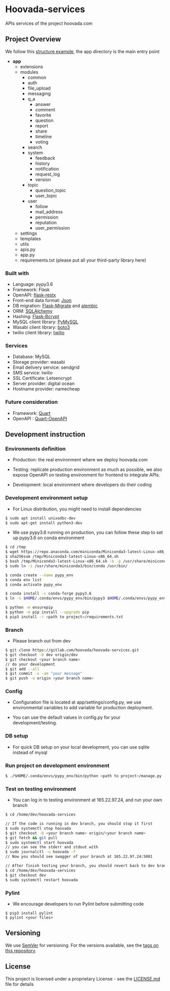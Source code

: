 # **Hoovada-services**

APIs services of the project hoovada.com

Project Overview
---

We follow this [structure example](https://github.com/frol/flask-restplus-server-example), the app directory is the main entry point

- __app__
    - extensions
    - modules
        - common
        - auth
        - file_upload
        - messaging
        - q_a
            - answer
            - comment
            - favorite
            - question
            - report
            - share
            - timeline
            - voting
        - search
        - system
            - feedback
            - history
            - notification
            - request_log
            - version
        - topic
            - question_topic
            - user_topic
        - user
            - follow
            - mail_address
            - permission
            - reputation
            - user_permission
    - settings
    - templates
    - utils
    - apis.py
    - app.py
    - requirements.txt (please put all your third-party library here)


### Built with

- Language: pypy3.6
- Framework: Flask 
- OpenAPI: [flask-restx](https://flask-restx.readthedocs.io/en/latest/)
- Front-end data format: [Json](https://pyjwt.readthedocs.io/en/latest/)
- DB migration: [Flask-Migrate](https://flask-migrate.readthedocs.io/en/latest/) and [alembic](https://pypi.org/project/alembic/)
- ORM: [SQLAlchemy](https://flask-sqlalchemy.palletsprojects.com/en/2.x/)
- Hashing: [Flask-Bcrypt](https://flask-bcrypt.readthedocs.io/en/latest/)
- MySQL client library: [PyMySQL](https://pypi.org/project/PyMySQL/)
- Wasabi client library: [boto3](https://boto3.amazonaws.com/v1/documentation/api/latest/guide/sqs.html)
- twilio client library: [twilio](https://pypi.org/project/twilio/)


### Services

- Database: MySQL
- Storage provider: wasabi
- Email delivery service: sendgrid
- SMS service: twilio
- SSL Certificate: Letsencrypt
- Server provider: digital ocean
- Hostname provider: namecheap

### Future consideration

- Framework: [Quart](https://pypi.org/project/Quart/)
- OpenAPI : [Quart-OpenAPI](https://github.com/factset/quart-openapi/)


Development instruction
---

### Environments definition

- Production: the real environment where we deploy hoovada.com

- Testing: replicate production environment as much as possible, we also expose OpenAPI on testing environment for frontend to integrate APIs.

- Development: local environment where developers do their coding


### Development environment setup

- For Linux distribution, you might need to install dependencies

```bash
$ sudo apt install unixodbc-dev
$ sudo apt-get install python3-dev
```

- We use pypy3.6 running on production, you can follow these step to set up pypy3.6 on conda environment

```bash
$ cd /tmp
$ wget https://repo.anaconda.com/miniconda/Miniconda3-latest-Linux-x86_64.sh
$ sha256sum /tmp/Miniconda3-latest-Linux-x86_64.sh 
$ bash /tmp/Miniconda3-latest-Linux-x86_64.sh -b -p /usr/share/miniconda3
$ sudo ln -s /usr/share/miniconda3/bin/conda /usr/bin/

$ conda create --name pypy_env
$ conda env list
$ conda activate pypy_env

$ conda install -c conda-forge pypy3.6
$ ln -s $HOME/.conda/envs/pypy_env/bin/pypy3 $HOME/.conda/envs/pypy_env/bin/python

$ python -m ensurepip
$ python -m pip install --upgrade pip
$ pip3 install -r <path to project>/requirements.txt
```

### Branch

- Please branch out from dev 

```bash
$ git clone https://gitlab.com/hoovada/hoovada-services.git
$ git checkout -b dev origin/dev
$ git checkout <your branch name>
// do your development 
$ git add --all 
$ git commit -s -am "your message"
$ git push -u origin <your branch name>
```

### Config

- Configuration file is located at app/settings/config.py, we use environmental variables to add variable for production deployment. 

- You can use the default values in config.py for your development/testing.


### DB setup

- For quick DB setup on your local development, you can use sqlite instead of mysql


### Run project on development environment

```bash
$ ./%HOME/.conda/envs/pypy_env/bin/python <path to project>/manage.py -m dev -p 5001
```


### Test on testing environment

- You can log in to testing environment at 165.22.97.24, and run your own branch

```bash
$ cd /home/dev/hoovada-services

// If the code is running in dev branch, you should stop it first
$ sudo systemctl stop hoovada
$ git checkout -b <your branch name> origin/<your branch name>
$ git fetch && git pull
$ sudo systemctl start hoovada
// you can see the stderr and stdout with
$ sudo journalctl -u hoovada -f
// Now you should see swagger of your branch at 165.22.97.24:5001

// After finish testing your branch, you should revert back to dev branch
$ cd /home/dev/hoovada-services
$ git checkout dev
$ sudo systemctl restart hoovada
```

### Pylint

- We encourage developers to run Pylint before submitting code

```
$ pip3 install pylint
$ pylint <your files>
```

Versioning
---
We use [SemVer](http://semver.org/) for versioning. For the versions available, see the [tags on this repository](https://gitlab.com/hoovada/hoovada-services/-/tags). 

License
---
This project is licensed under a proprietary License - see the [LICENSE.md](LICENSE.md) file for details

